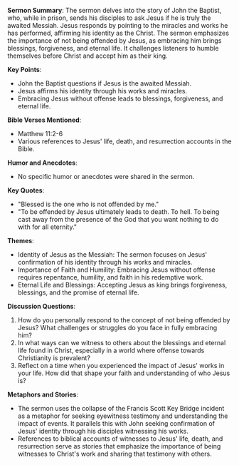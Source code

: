 **Sermon Summary**:
The sermon delves into the story of John the Baptist, who, while in prison, sends his disciples to ask Jesus if he is truly the awaited Messiah. Jesus responds by pointing to the miracles and works he has performed, affirming his identity as the Christ. The sermon emphasizes the importance of not being offended by Jesus, as embracing him brings blessings, forgiveness, and eternal life. It challenges listeners to humble themselves before Christ and accept him as their king.

**Key Points**:
- John the Baptist questions if Jesus is the awaited Messiah.
- Jesus affirms his identity through his works and miracles.
- Embracing Jesus without offense leads to blessings, forgiveness, and eternal life.

**Bible Verses Mentioned**:
- Matthew 11:2-6
- Various references to Jesus' life, death, and resurrection accounts in the Bible.

**Humor and Anecdotes**:
- No specific humor or anecdotes were shared in the sermon.

**Key Quotes**:
- "Blessed is the one who is not offended by me."
- "To be offended by Jesus ultimately leads to death. To hell. To being cast away from the presence of the God that you want nothing to do with for all eternity."

**Themes**:
- Identity of Jesus as the Messiah: The sermon focuses on Jesus' confirmation of his identity through his works and miracles.
- Importance of Faith and Humility: Embracing Jesus without offense requires repentance, humility, and faith in his redemptive work.
- Eternal Life and Blessings: Accepting Jesus as king brings forgiveness, blessings, and the promise of eternal life.

**Discussion Questions**:
1. How do you personally respond to the concept of not being offended by Jesus? What challenges or struggles do you face in fully embracing him?
2. In what ways can we witness to others about the blessings and eternal life found in Christ, especially in a world where offense towards Christianity is prevalent?
3. Reflect on a time when you experienced the impact of Jesus' works in your life. How did that shape your faith and understanding of who Jesus is?

**Metaphors and Stories**:
- The sermon uses the collapse of the Francis Scott Key Bridge incident as a metaphor for seeking eyewitness testimony and understanding the impact of events. It parallels this with John seeking confirmation of Jesus' identity through his disciples witnessing his works.
- References to biblical accounts of witnesses to Jesus' life, death, and resurrection serve as stories that emphasize the importance of being witnesses to Christ's work and sharing that testimony with others.